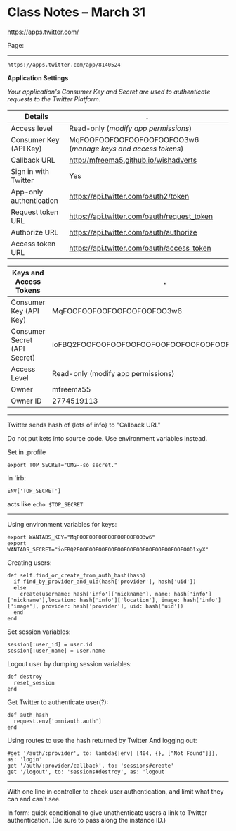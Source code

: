 # Class Notes &ndash; March 31


https://apps.twitter.com/



Page:

----

`https://apps.twitter.com/app/8140524`

**Application Settings**

*Your application's Consumer Key and Secret are used to authenticate requests to the Twitter Platform.*

| Details | . |
|---------|---|
| Access level |	Read-only (*modify app permissions*) |
| Consumer Key (API Key) | 	MqFOOFOOFOOFOOFOOFOOFOO3w6 (*manage keys and access tokens*) |
| Callback URL | 	http://mfreema5.github.io/wishadverts |
| Sign in with Twitter | 	Yes |
| App-only authentication | 	https://api.twitter.com/oauth2/token |
| Request token URL | 	https://api.twitter.com/oauth/request_token |
| Authorize URL | 	https://api.twitter.com/oauth/authorize |
| Access token URL | 	https://api.twitter.com/oauth/access_token |


| Keys and Access Tokens | .  |
|------------------------|---|
| Consumer Key (API Key) | 	MqFOOFOOFOOFOOFOOFOOFOO3w6 |
| Consumer Secret (API Secret) | 	ioFBQ2FOOFOOFOOFOOFOOFOOFOOFOOFOOFOOFOOFOOD1xyX |
| Access Level | 	Read-only (modify app permissions) |
| Owner | 	mfreema55 |
| Owner ID | 	2774519113 |






----


Twitter sends hash of {lots of info} to "Callback URL"


Do not put kets into source code.  Use environment variables instead.

Set in .profile

```
export TOP_SECRET="OMG--so secret."
```

In `irb:

```
ENV['TOP_SECRET']
```

acts like `echo $TOP_SECRET`

----

Using environment variables for keys:

```
export WANTADS_KEY="MqFOOFOOFOOFOOFOOFOOFOO3w6"
export WANTADS_SECRET="ioFBQ2FOOFOOFOOFOOFOOFOOFOOFOOFOOFOOFOOFOOD1xyX"
```

Creating users:

```
def self.find_or_create_from_auth_hash(hash)
  if find_by_provider_and_uid(hash['provider'], hash['uid'])
  else
    create(username: hash['info']['nickname'], name: hash['info']['nickname'],location: hash['info']['location'], image: hash['info']['image'], provider: hash['provider'], uid: hash['uid'])
  end
end
```


Set session variables:

```
session[:user_id] = user.id
session[:user_name] = user.name
```

Logout user by dumping session variables:

```
def destroy
  reset_session
end
```

Get Twitter to authenticate user(?):

```
def auth_hash
  request.env['omniauth.auth']
end
```

Using routes to use the hash returned by Twitter
And logging out:
```
#get '/auth/:provider', to: lambda{|env| [404, {}, ["Not Found"]]}, as: 'login'
get '/auth/:provider/callback', to: 'sessions#create'
get '/logout', to: 'sessions#destroy', as: 'logout'
```

----

With one line in controller to check user authentication, and limit what they can and can't see.


In form: quick conditional to give unathenticate users a link to Twitter authentication. (Be sure to pass along the instance ID.)












